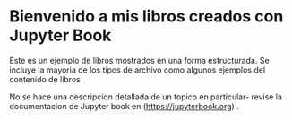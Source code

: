# Bienvenido a mis libros creados con Jupyter Book

Este es un ejemplo de libros mostrados en una forma estructurada.
Se incluye la mayoria de los tipos de archivo como algunos ejemplos del contenido de libros 

No se hace una descripcion detallada de un topico en particular- revise la documentacion de Jupyter book en 
(https://jupyterbook.org) .

```{tableofcontents}
```
